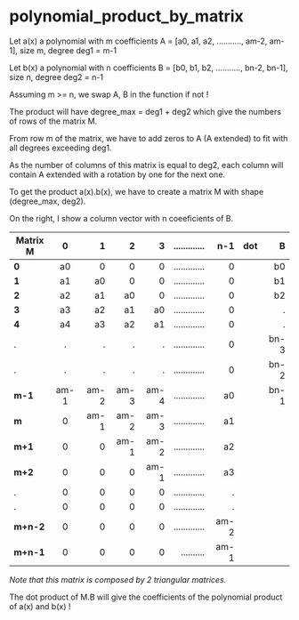 # polynomial_product_by_matrix

Let a(x) a polynomial with m coefficients A = [a0, a1, a2, ..........., am-2, am-1], size m, degree deg1 = m-1

Let b(x) a polynomial with n coefficients B = [b0, b1, b2, ..........., bn-2, bn-1], size n, degree deg2 = n-1

Assuming m >= n, we swap A, B in the function if not !

The product will have degree_max = deg1 + deg2 which give the numbers of rows of the matrix M.

From row m of the matrix, we have to add zeros to A (A extended) to fit with all degrees exceeding deg1.

As the number of columns of this matrix is equal to deg2, each column will contain A extended with a rotation by one for the next one.

To get the product a(x).b(x), we have to create a matrix M with shape (degree_max, deg2). 

On the right, I show a column vector with n coeeficients of B.


|Matrix M|     0|  1|  2|  3| .............| n-1| dot |B|
|-----|:------:|------:| ------:|------:|------:|------:|---:|---:|
|**0**|     a0|  0|  0|  0| .............| 0|   |b0|
|**1**|     a1|  a0|  0|  0| .............| 0| |b1|
|**2**|     a2|  a1|  a0|  0| .............| 0 | |b2|
|**3**|     a3|  a2|  a1|  a0| .............| 0|   |.|
|**4**|     a4|  a3|  a2|  a1| .............| 0| |.|
|.|     .|  .|  .|  .| .............| 0||bn-3|
|.|     .|  .|  .|  .| .............| 0||bn-2|
|**m-1**|     am-1|  am-2|  am-3|  am-4| .............| a0| |bn-1|
|**m**|     0|  am-1|  am-2|  am-3| .............| a1|
|**m+1**|     0|  0|  am-1| am-2| .............| a2|
|**m+2**|     0|  0|  0|  am-1| .............| a3|
|.|     0|  0|  0|  0| .............| .| 
|.|     0|  0|  0|  0| .............| .| 
|**m+n-2**|     0|  0|  0|  0| .............| am-2| 
|**m+n-1**|  0|   0|    0|  0| .......... |am-1|

*Note that this matrix is composed by 2 triangular matrices.*

The dot product of M.B will give the coefficients of the polynomial product of a(x) and b(x) !
